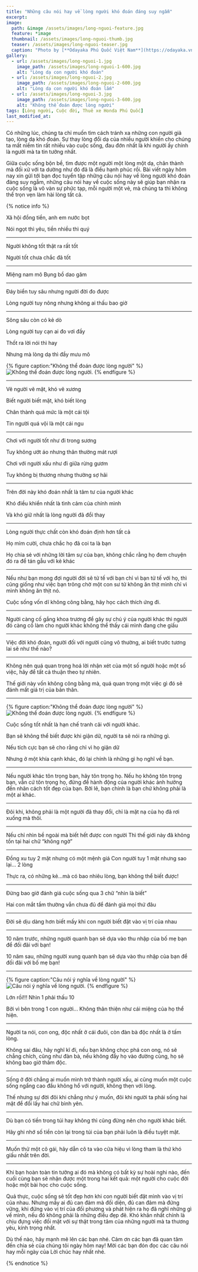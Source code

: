 ```yaml
---
title: "Những câu nói hay về lòng người khó đoán đáng suy ngẫm"
excerpt:
image: 
  path: &image /assets/images/long-nguoi-feature.jpg
  feature: *image
  thumbnail: /assets/images/long-nguoi-thumb.jpg
  teaser: /assets/images/long-nguoi-teaser.jpg
  caption: "Photo by [**Odayaka Phú Quốc Việt Nam**](https://odayaka.vn)"
gallery:
  - url: /assets/images/long-nguoi-1.jpg
    image_path: /assets/images/long-nguoi-1-600.jpg
    alt: "Lòng dạ con người khó đoán"
  - url: /assets/images/long-nguoi-2.jpg
    image_path: /assets/images/long-nguoi-2-600.jpg
    alt: "Lòng dạ con người khó đoán lắm"
  - url: /assets/images/long-nguoi-3.jpg
    image_path: /assets/images/long-nguoi-3-600.jpg
    alt: "Không thể đoán được lòng người"
tags: [Lòng người, Cuộc đời, Thuê xe Honda Phú Quốc]
last_modified_at:
---
```


Có những lúc, chúng ta chỉ muốn tìm cách tránh xa những con người giả tạo, lòng dạ khó đoán. Sự thay lòng đổi dạ của nhiều người khiến cho chúng ta mất niềm tin rất nhiều vào cuộc sống, đau đớn nhất là khi người ấy chính là người mà ta tin tưởng nhất.

Giữa cuộc sống bộn bề, tìm được một người một lòng một dạ, chân thành mà đối xử với ta dường như đó đã là điều hạnh phúc rồi. Bài viết ngày hôm nay xin gửi tới bạn đọc tuyển tập những câu nói hay về lòng người khó đoán đáng suy ngẫm, những câu nói hay về cuộc sống này sẽ giúp bạn nhận ra cuộc sống là vô vàn sự phức tạp, mỗi người một vẻ, mà chúng ta thì không thể trọn vẹn làm hài lòng tất cả. 

{% notice info %}

Xã hội đồng tiền, anh em nước bọt

Nói ngọt thì yêu, tiền nhiều thì quý 

---

Người không tốt thật ra rất tốt

Người tốt chưa chắc đã tốt

---

Miệng nam mô Bụng bồ dao găm

---

Đáy biển tuy sâu nhưng người đời đo được

Lòng người tuy nông nhưng không ai thấu bao giờ 

---

Sông sâu còn có kẻ dò 

Lòng người tuy cạn ai đo vơi đầy 

Thốt ra lời nói thì hay 

Nhưng mà lòng dạ thì đầy mưu mô


{% figure caption:"Không thể đoán được lòng người" %}
![Không thể đoán được lòng người.](/assets/images/long-nguoi-4-sub.jpg)
{% endfigure %}


---

Vẽ người vẽ mặt, khó vẽ xương

Biết người biết mặt, khó biết lòng

Chân thành quá mức là một cái tội

Tin người quá vội là một cái ngu

---

Chơi với người tốt như đi trong sương

Tuy không ướt áo nhưng thân thường mát rượi

Chơi với người xấu như đi giữa rừng gươm

Tuy không bị thương nhưng thường sợ hãi

---

Trên đời này khó đoán nhất là tâm tư của người khác

Khó điều khiển nhất là tình cảm của chính mình

Và khó giữ nhất là lòng người đã đổi thay 

---

Lòng người thực chất còn khó đoán định hơn tất cả

Họ mỉm cười, chưa chắc họ đã coi ta là bạn

Họ chia sẻ với những lời tâm sự của bạn, không chắc rằng họ đem chuyện đó ra để tán gẫu với kẻ khác 

---

Nếu như bạn mong đợi người đời sẽ tử tế với bạn chỉ vì bạn tử tế với họ, thì cũng giống như việc bạn trông chờ một con sư tử không ăn thịt mình chỉ vì mình không ăn thịt nó.

Cuộc sống vốn dĩ không công bằng, hãy học cách thích ứng đi.

---

Người càng cố gắng khoa trương để gây sự chú ý của người khác thì người đó càng cố làm cho người khác không thể thấy cái mình đang che giấu 

---

Việc đời khó đoán, người đối với người cũng vô thường, ai biết trước tương lai sẽ như thế nào?

---

Không nên quá quan trọng hoá lời nhận xét của một số người hoặc một số việc, hãy để tất cả thuận theo tự nhiên.

Thế giới này vốn không công bằng mà, quá quan trọng một việc gì đó sẽ đánh mất giá trị của bản thân.

---

{% figure caption:"Không thể đoán được lòng người" %}
![Không thể đoán được lòng người.](/assets/images/long-nguoi-5-sub.jpg)
{% endfigure %}

Cuộc sống tốt nhất là hạn chế tranh cãi với người khác.

Bạn sẽ không thể biết được khi giận dữ, người ta sẽ nói ra những gì.

Nếu tích cực bạn sẽ cho rằng chỉ vì họ giận dữ

Nhưng ở một khía cạnh khác, đó lại chính là những gì họ nghĩ về bạn.

---

Nếu người khác tôn trọng bạn, hãy tôn trọng họ. Nếu họ không tôn trọng bạn, vẫn cứ tôn trọng họ, đừng để hành động của người khác ảnh hưởng đến nhân cách tốt đẹp của bạn. Bởi lẽ, bạn chính là bạn chứ không phải là một ai khác.

---

Đôi khi, không phải là một người đã thay đổi, chỉ là mặt nạ của họ đã rơi xuống mà thôi.

---

Nếu chỉ nhìn bề ngoài mà biết hết được con người Thì thế giới này đã không tồn tại hai chữ “không ngờ”

---

Đồng xu tuy 2 mặt nhưng có một mệnh giá Con người tuy 1 mặt nhưng sao lại… 2 lòng

Thực ra, có những kẻ…mà có bao nhiêu lòng, bạn không thể biết được!

---

Đừng bao giờ đánh giá cuộc sống qua 3 chữ “nhìn là biết”

Hai con mắt tầm thường vẫn chưa đủ để đánh giá mọi thứ đâu


---

Đời sẽ dịu dàng hơn biết mấy khi con người biết đặt vào vị trí của nhau

---

10 năm trước, những người quanh bạn sẽ dựa vào thu nhập của bố mẹ bạn để đối đãi với bạn!

10 năm sau, những người xung quanh bạn sẽ dựa vào thu nhập của bạn để đối đãi với bố mẹ bạn!

---

{% figure caption:"Câu nói ý nghĩa về lòng người" %}
![Câu nói ý nghĩa về lòng người.](/assets/images/long-nguoi-6-sub.jpg)
{% endfigure %}

Lớn rồi!!! Nhìn 1 phải thấu 10

Bởi vì bên trong 1 con người... Không thân thiện như cái miệng của họ thể hiện.

---

Người ta nói, con ong, độc nhất ở cái đuôi, còn đàn bà độc nhất là ở tấm lòng.

Không sai đâu, hãy nghĩ kĩ đi, nếu bạn không chọc phá con ong, nó sẽ chẳng chích, cũng như đàn bà, nếu không đẩy họ vào đường cùng, họ sẽ không bao giờ thâm độc.

---

Sống ở đời chẳng ai muốn mình trở thành người xấu, ai cũng muốn một cuộc sống ngẩng cao đầu không hổ với người, không thẹn với lòng.

Thế nhưng sự đời đôi khi chẳng như ý muốn, đôi khi người ta phải sống hai mặt để đổi lấy hai chữ bình yên.

---

Dù bạn có tiền trong túi hay không thì cũng đừng nên cho người khác biết.

Hãy ghi nhớ số tiền còn lại trong túi của bạn phải luôn là điều tuyệt mật.

---

Muốn thử một cô gái, hãy dẫn cô ta vào cửa hiệu vì lòng tham là thứ khó giấu nhất trên đời.

---

Khi bạn hoàn toàn tin tưởng ai đó mà không có bất kỳ sự hoài nghi nào, đến cuối cùng bạn sẽ nhận được một trong hai kết quả: một người cho cuộc đời hoặc một bài học cho cuộc sống.

Quả thực, cuộc sống sẽ tốt đẹp hơn khi con người biết đặt mình vào vị trí của nhau. Nhưng mấy ai đủ can đảm mà đối diện, đủ can đảm mà đứng vững, khi đứng vào vị trí của đối phương và phát hiện ra họ đã nghĩ những gì vế mình, nếu đó không phải là những điều đẹp đẽ. Khó khăn nhất chính là chịu đựng việc đối mặt với sự thật trong tâm của những người mà ta thương yêu, kính trọng nhất.

Dù thế nào, hãy mạnh mẽ lên các bạn nhé. Cảm ơn các bạn đã quan tâm đến chia sẻ của chúng tôi ngày hôm nay! Mời các bạn đón đọc các câu nói hay mỗi ngày của Lời chúc hay nhất nhé.

{% endnotice %}